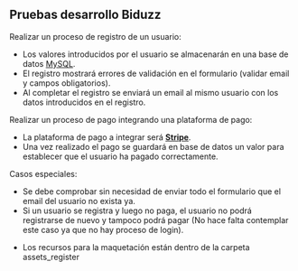 ## Pruebas desarrollo Biduzz

Realizar un proceso de registro de un usuario:
- Los valores introducidos por el usuario se almacenarán en una base de datos [MySQL](https://www.mysql.com/).
- El registro mostrará errores de validación en el formulario (validar email y campos obligatorios).
- Al completar el registro se enviará un email al mismo usuario con los datos introducidos en el registro.

Realizar un proceso de pago integrando una plataforma de pago:
- La plataforma de pago a integrar será **[Stripe](https://stripe.com/docs/api)**.
- Una vez realizado el pago se guardará en base de datos un valor para establecer que el usuario ha pagado correctamente. 

Casos especiales:
- Se debe comprobar sin necesidad de enviar todo el formulario que el email del usuario no exista ya.
- Si un usuario se registra y luego no paga, el usuario no podrá registrarse de nuevo y tampoco podrá pagar (No hace falta contemplar este caso ya que no hay proceso de login).

* Los recursos para la maquetación están dentro de la carpeta assets_register


